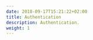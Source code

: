 ```yaml
---
date: 2018-09-17T15:21:22+02:00
title: Authentication
description: Authentication.
weight: 1
---
```

